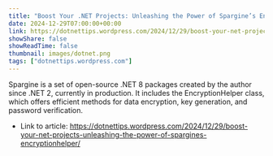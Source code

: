 ```yaml
---
title: "Boost Your .NET Projects: Unleashing the Power of Spargine’s EncryptionHelper"
date: 2024-12-29T07:00:00+00:00
link: https://dotnettips.wordpress.com/2024/12/29/boost-your-net-projects-unleashing-the-power-of-spargines-encryptionhelper/
showShare: false
showReadTime: false
thumbnail: images/dotnet.png
tags: ["dotnettips.wordpress.com"]
---
```

Spargine is a set of open-source .NET 8 packages created by the author since .NET 2, currently in production. It includes the EncryptionHelper class, which offers efficient methods for data encryption, key generation, and password verification.

- Link to article: https://dotnettips.wordpress.com/2024/12/29/boost-your-net-projects-unleashing-the-power-of-spargines-encryptionhelper/